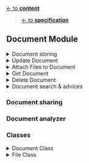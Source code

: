 [<- to **content**](https://github.com/shardoc/shardoc.github.io)
> [<- to **specification**](https://github.com/shardoc/shardoc.github.io/blob/dev/pages/specification.md)
## Document Module


<details>
  <summary>Document storing</summary>

### Endpoints
We expose one endpoint for Document storing

#### 1. Create Document
   * Path: */document/create/{force}*
   * Http method: *POST*
   * PATH parameters: *force* - value *true/false*
   * Body type: *FormData*
   * Body example: *document:{"files":\["fileName" : "some_cv.pdf"\], "notes":\["given file requires postprocessing"\], "tags":\["healthcare","sale"\], "spaces" : \["global"\]},
                    files :<fileData>*
   * Response type: JSON
   * Response example: 
      * success: *{ "status" : "success", "body" : {"id" : "l93k7df8"} }*
      * failed: *{ "status" : "failed", "error":"duplicates", "body" : {"documents" : [{id:"l93k7df8", "title":"Some other doc"}] }*
	  
#####	 Scenario 1: Create Document with flag force equals false. Success flow.
![Document storing flow sequence diagram](https://github.com/shardoc/shardoc.github.io/blob/dev/images/createDocumentForceFalseSuccess.png)
	  
###### Steps
* User executes request on */document/create/false* url
* Application checks if there is no already files with the same name attached to other documents
* No files with the same name
* Application creates document based on JSON from field ***document***
* Application saves files on the file system

#####	 Scenario 2: Create Document with flag force equals false. Fail flow.
![Document storing flow sequence diagram](https://github.com/shardoc/shardoc.github.io/blob/dev/images/createDocumentForceFalseSuccess.png)
	  
###### Steps
* User executes request on */document/create/false* url
* Application checks if there is no already files with the same name attached to other documents
* There are files with the same name
* Application finds documents with attached files with the same name
* Application returns fail response with list of documents which could be duplicates

#####	 Scenario 3: Create Document with flag force equals true.

![Document storing flow sequence diagram](https://github.com/shardoc/shardoc.github.io/blob/dev/images/createDocumentForceTrue.png)
	  
###### Steps
* User executes request on */document/create/true* url
* Application checks if there is no already files with the same name attached to other documents
* There are files with the same name
* Rename file with help of proper ending line file_1.pdf, file_2.pdf
* Application creates document based on JSON from field ***document***
* Application saves files on the file system
</details>

<details>
  <summary>Update Document</summary>

### Endpoints

We expose one endpoint for updating field on document

#### 3. Update Field
   * Path: */document/{documentId}/update*
   * Http method: *POST*
   * PATH parameters: *documentId* - value any valid id
   * Body type: *JSON*
   * Body example: *{"title":"Updated Title"}*
   * Response type: JSON
   * Response example: 
      * success: *{ "status" : "sucess" }
      * failed: *{ "status" : "failed", "error":"Cannot update field [title]" }*

#####	 Scenario 1: Update field.

![Document storing flow sequence diagram](https://github.com/shardoc/shardoc.github.io/blob/dev/images/updateDocumentField.png)

###### Steps
* User executes request on */document/{documentId}/update* url and pass proper body
* Application validates data (user can update only visible fields like *title*, *tags*, etc. Except field *files*, that filed has dedicate API method)
* Application updates field

</details>
<details>
  <summary>Attach Files to Document</summary>

### Endpoints

We expose one endpoint for attaching file to existing document

#### 3. Attach files
   * Path: */document/{documentId}/attach/{force}*
   * Http method: *POST*
   * PATH parameters: *documentId* - value any valid id; *force* - value *true/false*
   * Body type: *FormData*
   * Body example: *files :<fileData>*
   * Response type: JSON
   * Response example: 
      * success: *{ "status" : "sucess", "body" : {"filename" : "file_1.pdf"} }
      * failed: *{ "status" : "failed", "error":"duplicates", "body" : {"documents" : [{id:"l93k7df8", "title":"Some other doc"}] }*

#####	 Scenario 1: Attach file with flag force equals false. Success flow.

![Document storing flow sequence diagram](https://github.com/shardoc/shardoc.github.io/blob/dev/images/attachFileForceFalseSuccess.png)

###### Steps
* User executes request on */document/{documentId}/attach/false* url
* Application checks if there is no already files with the same name attached to other documents
* No files with the same name
* Application saves files on the file system
* Each user should have own folder with files
* File size should be limited, size of file storage should be limited as well depends on user subscription ?
* Application updates field *files* on document with given *documentId* 

	  
#####	 Scenario 2: Attach file with flag force equals false. Failed flow.

![Document storing flow sequence diagram](https://github.com/shardoc/shardoc.github.io/blob/dev/images/attachFileForceFalseFail.png)

###### Steps
* User executes request on */document/{documentId}/attach/false* url
* Application checks if there is no already files with the same name attached to other documents
* There are files with the same name
* Application finds documents with attached files with the same name
* Application returns fail response with list of documents which could be duplicates


#####	 Scenario 3: Attach file with flag force equals true.

![Document storing flow sequence diagram](https://github.com/shardoc/shardoc.github.io/blob/dev/images/attachFileForceTrue.png)

###### Steps
* User executes request on */document/{documentId}/attach/true* url
* Application checks if there is no already files with the same name attached to other documents
* There are files with the same name
* Rename file with help of proper ending line file_1.pdf, file_2.pdf
* Application creates document based on JSON from field ***document***
* Application saves files on the file system
* Application updates field *files* on document with given *documentId* 



***Additional Info***
[upload file in flask](https://pythonbasics.org/flask-upload-file/)
  </details>
  <details>
  <summary>Get Document</summary>

### Endpoints

We expose two endpoints for a fetching documents

#### 1. Get document by id
   * Path: */document/{documentId}*
   * Http method: *GET*
   * PATH parameters: *documentId* - value *any valid document id*
   * Response type: JSON
   * Response example: 
      * success: *{ "status" : "success", "body" : {"files":\["fileName" : "some_cv.pdf"\], "notes":\["given file requires postprocessing"\], "tags":\["healthcare","sale"\], "spaces" : \["global"\]}}*
      * failed: *{ "status" : "failed", "error":"unknown" }*
	  
#### 2. Get all own documents
   * Path: */document/{page}/{size}*
   * Http method: *GET*
   * PATH parameters: *page* - page number, value *positive number*; *size* - page size, value *positive number* 
   * Response type: JSON
   * Response example: 
      * success: *{ "status" : "success", "body" : [{"files":\["fileName" : "some_cv.pdf"\], "notes":\["given file requires postprocessing"\], "tags":\["healthcare","sale"\], "spaces" : \["global"\]}]}*
      * failed: *{ "status" : "failed", "error":"unknown" }*
   * Notes: Pay attention rpaging should be implemented on repository request

</details>
  <details>
  <summary>Delete Document</summary>

### Endpoints

We expose two endpoints for a removing documents

#### 1. Delete documents by list of id
   * Path: */document*
   * Http method: *POST*
   * Body type: *JSON*
   * Body example: *{"idList":["id1", "id2", "id3"]}*
   * Response type: JSON
   * Response example: 
      * success: *{ "status" : "success", "body" : {"idList":["id1", "id2", "id3"]}}*
      * failed: *{ "status" : "failed", "error":"unknown" }*
	
</details>
<details>
<summary>Document search & advices</summary>
  
### Endpoints

We expose two endpoints for a finding proper documents in user's own document storage or advice apropriate document from other users


#### 1. Search own documents by title or tags
   * Path: */document/search/{page}/{size}*
   * Http method: *POST*
   * PATH parameters: *page* - page number, value *positive number*; *size* - page size, value *positive number* 
   * Body type: *JSON*
   * Body example: *{"value":"Lviv Java"}*
   * Response type: JSON
   * Response example: 
      * success: *{ "status" : "success", "body" : [{"files":\["fileName" : "some_cv.pdf"\], "notes":\["given file requires postprocessing"\], "tags":\["healthcare","sale"\], "spaces" : \["global"\]}]}*
      * failed: *{ "status" : "failed", "error":"unknown" }*
   * Notes: Pay attention rpaging should be implemented on repository request
	  
#### 2. Advice documents by title or tags in global area
   * Path: */document/advice/{page}/{size}*
   * Http method: *POST*
   * PATH parameters: *page* - page number, value *positive number*; *size* - page size, value *positive number* 
   * Body type: *JSON*
   * Body example: *{"value":"Lviv Java"}*
   * Response type: JSON
   * Response example: 
      * success: *{ "status" : "success", "body" : [{"owner":{"id":"otherUserId", "fullName": "otherUserFullName"}, "title":"masked title"},{"owner":{"id":"otherUserId2", "fullName": "otherUserFullName2"}, "title":"masked title2"}]*
      * failed: *{ "status" : "failed", "error":"unknown" }*
   * Notes: Pay attention rpaging should be implemented on repository request
			  
#####	 Scenario 1: Advice documents

![Advice documents](https://github.com/shardoc/shardoc.github.io/blob/dev/images/adviceDocuments.png)

###### Steps
* User executes request on */document/advice* url
* Application get user's spaces
* Application search for documents on allowed spacesS&cur&
* Application prepares documents depends on space visibility rules
</details>

### Document sharing

### Document analyzer

### Classes

   <details>
  <summary>Document Class</summary>
  
  * Purpose: keep document info structure and corresponding db methods
  * Fields:
    * id 
	* owner
	* title
    * files[] - list of attached files
    * notes[] - id values of corresponding note records
    * tags[] - string values
    * spaces[] - by default this list contains only *global* space, max number of spaces is 5
    * content
    * createTime
    * updateTime
  * Methods:
    * findById
    * update
    * insert
    * delete

    </details>
	
	<details>
  <summary>File Class</summary>
  
  * Nested class without own id
  * Purpose: describe attached file
  * Fields:
	* fileName
    * createTime
    </details>
